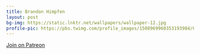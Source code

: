 ```yaml
---	
title: Brandon Himpfen	
layout: post	
bg-img: https://static.lnktr.net/wallpapers/wallpaper-12.jpg
profile-pic: https://pbs.twimg.com/profile_images/1508969960353193984/6b3eux_h_400x400.jpg
---	
```


  <div class="links">	
    <a href="https://brandon.tiny.us/patreon" class="btn btn-outline-danger btn-lg btn-block">Join on Patreon</a>
  </div>
